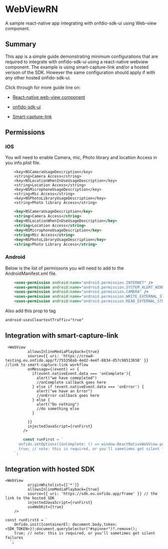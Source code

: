 # WebViewRN
A sample react-native app integrating with onfdio-sdk-ui using Web-view component. 

## Summary

This app is a simple guide demonstrating minimum configurations that are required to integrate with onfido-sdk-ui using a react-native webview component.
The example is using smart-capture-link and/or a hosted verison of the SDK. However the same configuration should apply if with any other hosted onfido-sdk-ui. 

Click through for more guide line on:
- [React-native web-view component](https://github.com/react-native-webview/react-native-webview/blob/master/docs/Guide.md)

- [onfido-sdk-ui](https://documentation.onfido.com/sdk/web/)

- [Smart-capture-link](https://developers.onfido.com/guide/smart-capture-link)



## Permissions

### iOS

You will need to enable Camera, mic, Photo library and location Access in you info.plist file. 

```info.plist
  	<key>NSCameraUsageDescription</key>
	<string>Camera Access</string>
	<key>NSLocationWhenInUseUsageDescription</key>
	<string>Location Access</string>
	<key>NSMicrophoneUsageDescription</key>
	<string>Mic Access</string>
	<key>NSPhotoLibraryUsageDescription</key>
	<string>Photo library Access</string>
```


```AndroidManifest.xml
    <key>NSCameraUsageDescription</key>
    <string>Camera Access</string>
    <key>NSLocationWhenInUseUsageDescription</key>
    <string>Location Access</string>
    <key>NSMicrophoneUsageDescription</key>
    <string>Mic Access</string>
    <key>NSPhotoLibraryUsageDescription</key>
    <string>Photo Library Access</string>
```    

### Android

Below is the list of permissons you will need to add to the AndroidManifest.xml file. 

```AndroidManifest.xml
    <uses-permission android:name="android.permission.INTERNET" />
    <uses-permission android:name="android.permission.SYSTEM_ALERT_WINDOW"/>
    <uses-permission android:name="android.permission.CAMERA" />
    <uses-permission android:name="android.permission.WRITE_EXTERNAL_STORAGE"/>
    <uses-permission android:name="android.permission.READ_EXTERNAL_STORAGE" />
```    

Also add this prop to <application> tag

```AndroidManifest.xml
android:usesCleartextTraffic="true"
```  
    
## Integration with smart-capture-link



```WebView set up
 <WebView 
          allowsInlineMediaPlayback={true} 
          source={{ uri: 'https://crowd-testing.eu.onfido.app/f/755350ab-4ed2-4e4f-8834-d57c98513658' }} //link to smart-capture-link workflow
          onMessage={(event) => {
            if(event.nativeEvent.data === 'onComplete'){
              alert("we have comepleted")
              //onComplete callback goes here
            } else if (event.nativeEvent.data === 'onError') {
              alert("we have an Error")
              //onError callback goes here
            } else {
              alert("Do nothing")
              //do something else
            }

          }}
          injectedJavaScript={runFirst}
        />
```        

```js
        const runFirst = `
      onfido.setOptions({onComplete: () => window.ReactNativeWebView.postMessage("onComplete"),onError: () => window.ReactNativeWebView.postMessage("onError")});
      true; // note: this is required, or you'll sometimes get silent failures
    `;
``` 


##  Integration with hosted SDK
 
```WebView set up
<WebView 
          originWhitelist={['*']}
          allowsInlineMediaPlayback={true} 
          source={{ uri: 'https://sdk.eu.onfido.app/frame' }} // the link to the hosted SDK
          injectedJavaScript={runFirst}
          useWebKit={true}
    />
```

```Injected js
const runFirstX = `
    Onfido.init({containerEl: document.body,token: <SDK_TOKEN>});document.querySelector("#spinner")?.remove();
    true; // note: this is required, or you'll sometimes get silent failures
  `;
```
